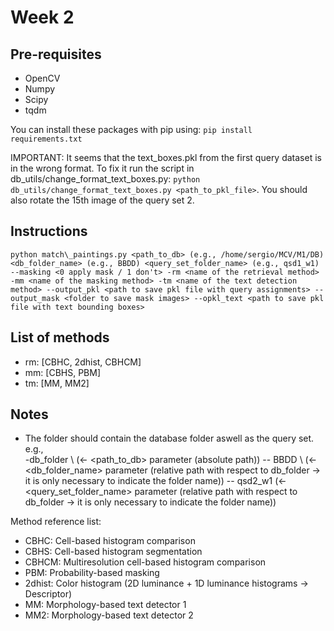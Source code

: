 # Week 2

## Pre-requisites
- OpenCV
- Numpy
- Scipy
- tqdm

You can install these packages with pip using: 
`pip install requirements.txt`

IMPORTANT: It seems that the text_boxes.pkl from the first query dataset is in the wrong format. To fix it run the script in db_utils/change_format_text_boxes.py:
`python db_utils/change_format_text_boxes.py <path_to_pkl_file>`. You should also rotate the 15th image of the query set 2.

## Instructions
`python match\_paintings.py <path_to_db> (e.g., /home/sergio/MCV/M1/DB) <db_folder_name> (e.g., BBDD) <query_set_folder_name> (e.g., qsd1_w1) --masking <0 apply mask / 1 don't> -rm <name of the retrieval method> -mm <name of the masking method> -tm <name of the text detection method> --output_pkl <path to save pkl file with query assignments> --output_mask <folder to save mask images> --opkl_text <path to save pkl file with text bounding boxes>`

## List of methods
<ul>
    <li> rm: [CBHC, 2dhist, CBHCM]</li>
    <li> mm: [CBHS, PBM]</li>
    <li> tm: [MM, MM2]</li>
</ul>

## Notes
 - The folder should contain the database folder aswell as the query set. \
    e.g., \
    -db_folder \ (<- <path_to_db> parameter (absolute path))
    -- BBDD \ (<- <db_folder_name> parameter (relative path with respect to db_folder -> it is only necessary to indicate the folder name))
    -- qsd2_w1 (<- <query_set_folder_name> parameter (relative path with respect to db_folder -> it is only necessary to indicate the folder name))

Method reference list:
- CBHC: Cell-based histogram comparison
- CBHS: Cell-based histogram segmentation
- CBHCM: Multiresolution cell-based histogram comparison
- PBM: Probability-based masking
- 2dhist: Color histogram (2D luminance + 1D luminance histograms -> Descriptor)
- MM: Morphology-based text detector 1
- MM2: Morphology-based text detector 2
